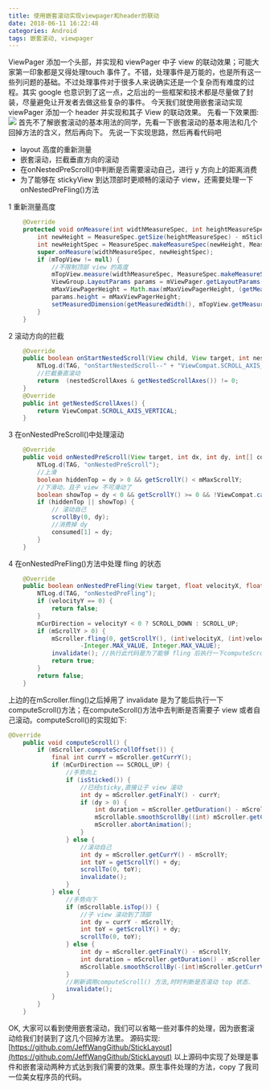 ```yaml
---
title: 使用嵌套滚动实现viewpager和header的联动
date: 2018-06-11 16:22:48
categories: Android
tags: 嵌套滚动, viewpager
---
```

ViewPager 添加一个头部，并实现和 viewPager 中子 view 的联动效果；可能大家第一印象都是又得处理touch 事件了。不错，处理事件是万能的，也是所有这一些列问题的基础。不过处理事件对于很多人来说确实还是一个复杂而有难度的过程。其实 google 也意识到了这一点，之后出的一些框架和技术都是尽量做了封装，尽量避免让开发者去做这些复杂的事件。
今天我们就使用嵌套滚动实现 viewPager 添加一个 header 并实现和其子 View 的联动效果。
先看一下效果图:
![](使用嵌套滚动实现viewpager和header的联动/vph.gif)
首先不了解嵌套滚动的基本用法的同学，先看一下嵌套滚动的基本用法和几个回掉方法的含义，然后再向下。
先说一下实现思路，然后再看代码吧
- layout 高度的重新测量
- 嵌套滚动，拦截垂直方向的滚动
- 在onNestedPreScroll()中判断是否需要滚动自己，进行 y 方向上的距离消费
- 为了能够在 stickyView 到达顶部时更顺畅的滚动子 view，还需要处理一下onNestedPreFling()方法

1 重新测量高度
```java
    @Override
    protected void onMeasure(int widthMeasureSpec, int heightMeasureSpec) {
        int newHeight = MeasureSpec.getSize(heightMeasureSpec) - mStickyViewMarginTop;
        int newHeightSpec = MeasureSpec.makeMeasureSpec(newHeight, MeasureSpec.getMode(heightMeasureSpec));
        super.onMeasure(widthMeasureSpec, newHeightSpec);
        if (mTopView != null) {
            //不限制顶部 view 的高度
            mTopView.measure(widthMeasureSpec, MeasureSpec.makeMeasureSpec(0, MeasureSpec.UNSPECIFIED));
            ViewGroup.LayoutParams params = mViewPager.getLayoutParams();
            mMaxViewPagerHeight = Math.max(mMaxViewPagerHeight, (getMeasuredHeight() - mStickyView.getMeasuredHeight()));
            params.height = mMaxViewPagerHeight;
            setMeasuredDimension(getMeasuredWidth(), mTopView.getMeasuredHeight() + mStickyView.getMeasuredHeight() + mViewPager.getMeasuredHeight());
        }
    }
```
2 滚动方向的拦截
```java
    @Override
    public boolean onStartNestedScroll(View child, View target, int nestedScrollAxes) {
        NTLog.d(TAG, "onStartNestedScroll--" + "ViewCompat.SCROLL_AXIS_VERTICAL = " + ViewCompat.SCROLL_AXIS_VERTICAL + "; nestedScrollAxes= " + nestedScrollAxes);
        //拦截垂直滚动
        return  (nestedScrollAxes & getNestedScrollAxes()) != 0;
    }    
    @Override
    public int getNestedScrollAxes() {
        return ViewCompat.SCROLL_AXIS_VERTICAL;
    }
```
3 在onNestedPreScroll()中处理滚动
```java
    @Override
    public void onNestedPreScroll(View target, int dx, int dy, int[] consumed) {
        NTLog.d(TAG, "onNestedPreScroll");
        //上滑
        boolean hiddenTop = dy > 0 && getScrollY() < mMaxScrollY;
        //下滑动，且子 view 不可滑动了
        boolean showTop = dy < 0 && getScrollY() >= 0 && !ViewCompat.canScrollVertically(target, -1);
        if (hiddenTop || showTop) {
            // 滚动自己
            scrollBy(0, dy);
            //消费掉 dy
            consumed[1] = dy;
        }
    }
```
4 在onNestedPreFling()方法中处理 fling 的状态
```java
    @Override
    public boolean onNestedPreFling(View target, float velocityX, float velocityY) {
        NTLog.d(TAG, "onNestedPreFling");
        if (velocityY == 0) {
            return false;
        }
        mCurDirection = velocityY < 0 ? SCROLL_DOWN : SCROLL_UP;
        if (mScrollY > 0) {
            mScroller.fling(0, getScrollY(), (int)velocityX, (int)velocityY, 0, 0,
                    -Integer.MAX_VALUE, Integer.MAX_VALUE);
            invalidate(); //执行此代码是为了能够 fling 后执行一下computeScroll()方法
            return true;
        }
        return false;
    }
```
上边的在mScroller.fling()之后掉用了 invalidate 是为了能后执行一下computeScroll()方法；在computeScroll()方法中去判断是否需要子 view 或者自己滚动。computeScroll()的实现如下:
```java
@Override
    public void computeScroll() {
        if (mScroller.computeScrollOffset()) {
            final int currY = mScroller.getCurrY();
            if (mCurDirection == SCROLL_UP) {
                //手势向上
                if (isSticked()) {
                    //已经sticky,直接让子 view 滚动
                    int dy = mScroller.getFinalY() - currY;
                    if (dy > 0) {
                        int duration = mScroller.getDuration() - mScroller.timePassed();
                        mScrollable.smoothScrollBy((int) mScroller.getCurrVelocity(), dy, duration);
                        mScroller.abortAnimation();
                    }
                } else {
                    //滚动自己
                    int dy = mScroller.getCurrY() - mScrollY;
                    int toY = getScrollY() + dy;
                    scrollTo(0, toY);
                    invalidate();
                }
            } else {
                //手势向下
                if (mScrollable.isTop()) {
                    //子 view 滚动到了顶部
                    int dy = currY - mScrollY;
                    int toY = getScrollY() + dy;
                    scrollTo(0, toY);
                } else {
                    int dy = mScroller.getFinalY() - mScrollY;
                    int duration = mScroller.getDuration() - mScroller.timePassed();
                    mScrollable.smoothScrollBy(-(int)mScroller.getCurrVelocity(), dy, duration);
                }
                //刷新调用computeScroll() 方法,时时判断是否滚动 top 状态. 
                invalidate();
            }
        }
    }
```
OK, 大家可以看到使用嵌套滚动，我们可以省略一些对事件的处理，因为嵌套滚动给我们封装到了这几个回掉方法里。
源码实现:[https://github.com/JeffWangGithub/StickLayout](https://github.com/JeffWangGithub/StickLayout)
以上源码中实现了处理是事件和嵌套滚动两种方式达到我们需要的效果。原生事件处理的方法，copy 了我司一位美女程序员的代码。
